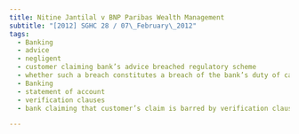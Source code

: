 ```yaml
---
title: Nitine Jantilal v BNP Paribas Wealth Management 
subtitle: "[2012] SGHC 28 / 07\_February\_2012"
tags:
  - Banking
  - advice
  - negligent
  - customer claiming bank’s advice breached regulatory scheme
  - whether such a breach constitutes a breach of the bank’s duty of care
  - Banking
  - statement of account
  - verification clauses
  - bank claiming that customer’s claim is barred by verification clause

---
```


